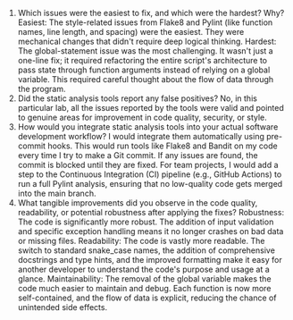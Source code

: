 1. Which issues were the easiest to fix, and which were the hardest? Why?
Easiest: The style-related issues from Flake8 and Pylint (like function names, line length, and spacing) were the easiest. They were mechanical changes that didn't require deep logical thinking.
Hardest: The global-statement issue was the most challenging. It wasn't just a one-line fix; it required refactoring the entire script's architecture to pass state through function arguments instead of relying on a global variable. This required careful thought about the flow of data through the program.
2. Did the static analysis tools report any false positives?
No, in this particular lab, all the issues reported by the tools were valid and pointed to genuine areas for improvement in code quality, security, or style.
3. How would you integrate static analysis tools into your actual software development workflow?
I would integrate them automatically using pre-commit hooks. This would run tools like Flake8 and Bandit on my code every time I try to make a Git commit. If any issues are found, the commit is blocked until they are fixed. For team projects, I would add a step to the Continuous Integration (CI) pipeline (e.g., GitHub Actions) to run a full Pylint analysis, ensuring that no low-quality code gets merged into the main branch.
4. What tangible improvements did you observe in the code quality, readability, or potential robustness after applying the fixes?
Robustness: The code is significantly more robust. The addition of input validation and specific exception handling means it no longer crashes on bad data or missing files.
Readability: The code is vastly more readable. The switch to standard snake_case names, the addition of comprehensive docstrings and type hints, and the improved formatting make it easy for another developer to understand the code's purpose and usage at a glance.
Maintainability: The removal of the global variable makes the code much easier to maintain and debug. Each function is now more self-contained, and the flow of data is explicit, reducing the chance of unintended side effects.
